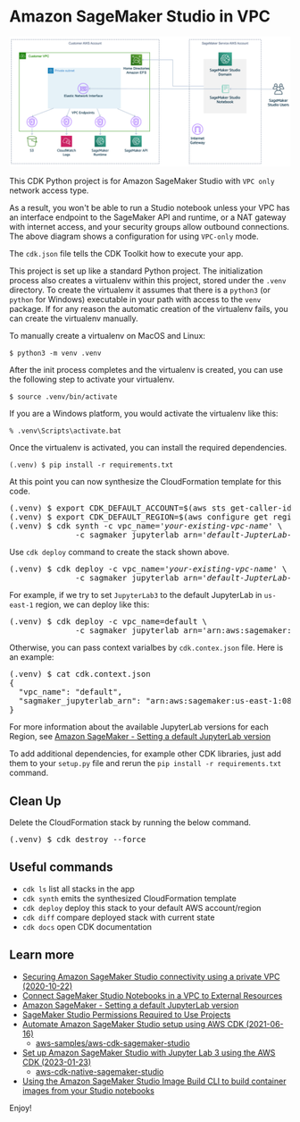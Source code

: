 
# Amazon SageMaker Studio in VPC

![sagemaker-studio-in-vpc](./studio-vpc-private.png)

This CDK Python project is for Amazon SageMaker Studio with `VPC only` network access type.

As a result, you won't be able to run a Studio notebook unless your VPC has an interface endpoint to the SageMaker API and runtime,
or a NAT gateway with internet access, and your security groups allow outbound connections.
The above diagram shows a configuration for using `VPC-only` mode.

The `cdk.json` file tells the CDK Toolkit how to execute your app.

This project is set up like a standard Python project.  The initialization
process also creates a virtualenv within this project, stored under the `.venv`
directory.  To create the virtualenv it assumes that there is a `python3`
(or `python` for Windows) executable in your path with access to the `venv`
package. If for any reason the automatic creation of the virtualenv fails,
you can create the virtualenv manually.

To manually create a virtualenv on MacOS and Linux:

```
$ python3 -m venv .venv
```

After the init process completes and the virtualenv is created, you can use the following
step to activate your virtualenv.

```
$ source .venv/bin/activate
```

If you are a Windows platform, you would activate the virtualenv like this:

```
% .venv\Scripts\activate.bat
```

Once the virtualenv is activated, you can install the required dependencies.

```
(.venv) $ pip install -r requirements.txt
```

At this point you can now synthesize the CloudFormation template for this code.

<pre>
(.venv) $ export CDK_DEFAULT_ACCOUNT=$(aws sts get-caller-identity --query Account --output text)
(.venv) $ export CDK_DEFAULT_REGION=$(aws configure get region)
(.venv) $ cdk synth -c vpc_name='<i>your-existing-vpc-name</i>' \
              -c sagmaker_jupyterlab_arn='<i>default-JupterLab-image-arn</i>'
</pre>

Use `cdk deploy` command to create the stack shown above.

<pre>
(.venv) $ cdk deploy -c vpc_name='<i>your-existing-vpc-name</i>' \
              -c sagmaker_jupyterlab_arn='<i>default-JupterLab-image-arn</i>'
</pre>

For example, if we try to set `JupyterLab3` to the default JupyterLab in `us-east-1` region, we can deploy like this:
<pre>
(.venv) $ cdk deploy -c vpc_name=default \
              -c sagmaker_jupyterlab_arn='arn:aws:sagemaker:<i>us-east-1:081325390199:image/jupyter-server-3</i>'
</pre>

Otherwise, you can pass context varialbes by `cdk.contex.json` file. Here is an example:
<pre>
(.venv) $ cat cdk.context.json
{
  "vpc_name": "default",
  "sagmaker_jupyterlab_arn": "arn:aws:sagemaker:us-east-1:081325390199:image/jupyter-server-3"
}
</pre>

For more information about the available JupyterLab versions for each Region, see [Amazon SageMaker - Setting a default JupyterLab version](https://docs.aws.amazon.com/sagemaker/latest/dg/studio-jl.html#studio-jl-set)

To add additional dependencies, for example other CDK libraries, just add
them to your `setup.py` file and rerun the `pip install -r requirements.txt`
command.

## Clean Up

Delete the CloudFormation stack by running the below command.

<pre>
(.venv) $ cdk destroy --force
</pre>

## Useful commands

 * `cdk ls`          list all stacks in the app
 * `cdk synth`       emits the synthesized CloudFormation template
 * `cdk deploy`      deploy this stack to your default AWS account/region
 * `cdk diff`        compare deployed stack with current state
 * `cdk docs`        open CDK documentation

## Learn more

 * [Securing Amazon SageMaker Studio connectivity using a private VPC (2020-10-22)](https://aws.amazon.com/blogs/machine-learning/securing-amazon-sagemaker-studio-connectivity-using-a-private-vpc/)
 * [Connect SageMaker Studio Notebooks in a VPC to External Resources](https://docs.aws.amazon.com/sagemaker/latest/dg/studio-notebooks-and-internet-access.html)
 * [Amazon SageMaker - Setting a default JupyterLab version](https://docs.aws.amazon.com/sagemaker/latest/dg/studio-jl.html#studio-jl-set)
 * [SageMaker Studio Permissions Required to Use Projects](https://docs.aws.amazon.com/sagemaker/latest/dg/sagemaker-projects-studio-updates.html)
 * [Automate Amazon SageMaker Studio setup using AWS CDK (2021-06-16)](https://aws.amazon.com/ko/blogs/machine-learning/automate-amazon-sagemaker-studio-setup-using-aws-cdk/)
   * [aws-samples/aws-cdk-sagemaker-studio](https://github.com/aws-samples/aws-cdk-sagemaker-studio)
 * [Set up Amazon SageMaker Studio with Jupyter Lab 3 using the AWS CDK (2023-01-23)](https://aws.amazon.com/ko/blogs/machine-learning/set-up-amazon-sagemaker-studio-with-jupyter-lab-3-using-the-aws-cdk/)
   * [aws-cdk-native-sagemaker-studio](https://github.com/aws-samples/aws-cdk-native-sagemaker-studio/tree/e72e64b8631510f5f4d4f92306d145a2eaed1092)
 * [Using the Amazon SageMaker Studio Image Build CLI to build container images from your Studio notebooks](https://aws.amazon.com/blogs/machine-learning/using-the-amazon-sagemaker-studio-image-build-cli-to-build-container-images-from-your-studio-notebooks/)

Enjoy!

